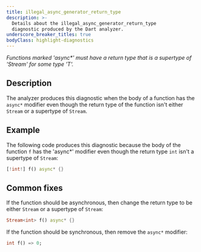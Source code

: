 ```yaml
---
title: illegal_async_generator_return_type
description: >-
  Details about the illegal_async_generator_return_type
  diagnostic produced by the Dart analyzer.
underscore_breaker_titles: true
bodyClass: highlight-diagnostics
---
```


_Functions marked 'async*' must have a return type that is a supertype of 'Stream<T>' for some type 'T'._

## Description

The analyzer produces this diagnostic when the body of a function has the
`async*` modifier even though the return type of the function isn't either
`Stream` or a supertype of `Stream`.

## Example

The following code produces this diagnostic because the body of the
function `f` has the 'async*' modifier even though the return type `int`
isn't a supertype of `Stream`:

```dart
[!int!] f() async* {}
```

## Common fixes

If the function should be asynchronous, then change the return type to be
either `Stream` or a supertype of `Stream`:

```dart
Stream<int> f() async* {}
```

If the function should be synchronous, then remove the `async*` modifier:

```dart
int f() => 0;
```

